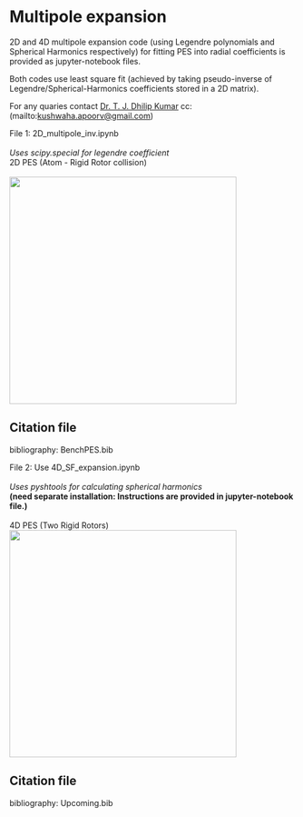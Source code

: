 # Multipole expansion
2D and 4D multipole expansion code (using Legendre polynomials and Spherical Harmonics respectively) 
for fitting PES into radial coefficients is provided as jupyter-notebook files. <br />

Both codes use least square fit (achieved by taking pseudo-inverse of Legendre/Spherical-Harmonics coefficients stored in a 2D matrix).<br />

For any quaries contact [Dr. T. J. Dhilip Kumar](mailto:dhilip@iitrpr.ac.in) cc: (mailto:kushwaha.apoorv@gmail.com)<br />

File 1: 2D_multipole_inv.ipynb<br />
<br />
_Uses scipy.special for legendre coefficient<br />_
2D PES (Atom - Rigid Rotor collision)<br />
<br />
<img src="https://github.com/apoorv-kushwaha/Multipole/blob/main/jacobi22.png" width="400">

## Citation file
bibliography: BenchPES.bib<br />

File 2: Use 4D_SF_expansion.ipynb<br />
<br />
_Uses pyshtools for calculating spherical harmonics <br />_
**(need separate installation: Instructions are provided in jupyter-notebook file.)<br />**
<br />
4D PES (Two Rigid Rotors)<br />
<img src="https://github.com/apoorv-kushwaha/Multipole/blob/main/jac_final.png" width="400">

## Citation file
bibliography: Upcoming.bib<br />
